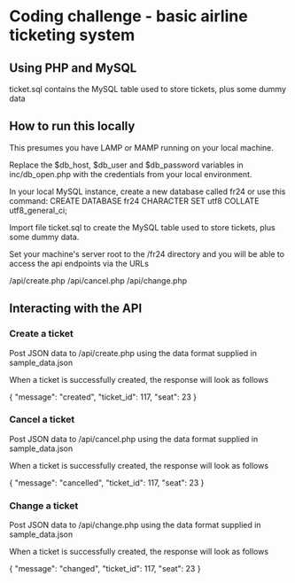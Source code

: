# Coding challenge - basic airline ticketing system

## Using PHP and MySQL

ticket.sql contains the MySQL table used to store tickets, plus some dummy data

## How to run this locally

This presumes you have LAMP or MAMP running on your local machine.

Replace the $db_host, $db_user and $db_password variables in inc/db_open.php with the credentials from your local environment.

In your local MySQL instance, create a new database called fr24 or use this command:
CREATE DATABASE fr24 CHARACTER SET utf8 COLLATE utf8_general_ci;

Import file ticket.sql to create the MySQL table used to store tickets, plus some dummy data.

Set your machine's server root to the /fr24 directory and you will be able to access the api endpoints via the URLs

/api/create.php
/api/cancel.php
/api/change.php

## Interacting with the API

### Create a ticket

Post JSON data to /api/create.php using the data format supplied in sample_data.json

When a ticket is successfully created, the response will look as follows

{
    "message": "created",
    "ticket_id": 117,
    "seat": 23
}

### Cancel a ticket

Post JSON data to /api/cancel.php using the data format supplied in sample_data.json

When a ticket is successfully created, the response will look as follows

{
    "message": "cancelled",
    "ticket_id": 117,
    "seat": 23
}

### Change a ticket

Post JSON data to /api/change.php using the data format supplied in sample_data.json

When a ticket is successfully created, the response will look as follows

{
    "message": "changed",
    "ticket_id": 117,
    "seat": 23
}

